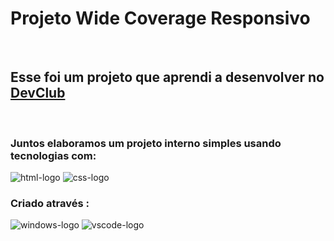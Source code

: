 <h1>
  <b>Projeto Wide Coverage Responsivo</b>
</h1>
<br>
<h2>Esse foi um projeto que aprendi a desenvolver no <a href="https://rodolfomori.com.br/devclub/">DevClub</a></h2>
<br>
<h3>Juntos elaboramos um projeto interno simples usando tecnologias com:</h3>
<img src="https://img.shields.io/badge/HTML-239120?style=for-the-badge&logo=html5&logoColor=white" alt="html-logo" />
<img src="https://img.shields.io/badge/CSS3-1572B6?style=for-the-badge&logo=css3&logoColor=white" alt="css-logo" />
<br>
<h3>Criado através :</h3>
<img src="https://img.shields.io/badge/Windows-0078D6?style=for-the-badge&logo=windows&logoColor=white" alt="windows-logo" />
<img src="https://img.shields.io/badge/Visual_Studio_Code-0078D4?style=for-the-badge&logo=visual%20studio%20code&logoColor=white" alt="vscode-logo" />
